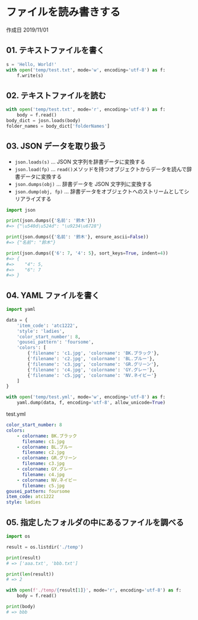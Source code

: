 # ファイルを読み書きする

作成日 2019/11/01

## 01. テキストファイルを書く

```python
s = 'Hello, World!'
with open('temp/test.txt', mode='w', encoding='utf-8') as f:
    f.write(s)
```

## 02. テキストファイルを読む

```python
with open('temp/test.txt', mode='r', encoding='utf-8') as f:
    body = f.read()
body_dict = josn.loads(body)
folder_names = body_dict['folderNames']
```

## 03. JSON データを取り扱う

-   `json.loads(s)` ... JSON 文字列を辞書データに変換する
-   `json.load(fp)` ... `read()`メソッドを持つオブジェクトからデータを読んで辞書データに変換する
-   `json.dumps(obj)` ... 辞書データを JSON 文字列に変換する
-   `json.dump(obj, fp)` ... 辞書データをオブジェクトへのストリームとしてシリアライズする

```python
import json

print(json.dumps({'名前': '鈴木'}))
#=> {"\u540d\u524d": "\u9234\u6728"}

print(json.dumps({'名前': '鈴木'}, ensure_ascii=False))
#=> {"名前": "鈴木"}

print(json.dumps({'6': 7, '4': 5}, sort_keys=True, indent=4))
#=> {
#=>    "4": 5,
#=>    "6": 7
#=> }
```

## 04. YAML ファイルを書く

```python
import yaml

data = {
    'item_code': 'atc1222',
    'style': 'ladies',
    'color_start_number': 8,
    'gousei_pattern': 'foursome',
    'colors': [
        {'filename': 'c1.jpg', 'colorname': 'BK.ブラック'},
        {'filename': 'c2.jpg', 'colorname': 'BL.ブルー'},
        {'filename': 'c3.jpg', 'colorname': 'GR.グリーン'},
        {'filename': 'c4.jpg', 'colorname': 'GY.グレー'},
        {'filename': 'c5.jpg', 'colorname': 'NV.ネイビー'}
    ]
}

with open('temp/test.yml', mode='w', encoding='utf-8') as f:
    yaml.dump(data, f, encoding='utf-8', allow_unicode=True)
```

test.yml

```yaml
color_start_number: 8
colors:
    - colorname: BK.ブラック
      filename: c1.jpg
    - colorname: BL.ブルー
      filename: c2.jpg
    - colorname: GR.グリーン
      filename: c3.jpg
    - colorname: GY.グレー
      filename: c4.jpg
    - colorname: NV.ネイビー
      filename: c5.jpg
gousei_pattern: foursome
item_code: atc1222
style: ladies
```

## 05. 指定したフォルダの中にあるファイルを調べる

```python
import os

result = os.listdir('./temp')

print(result)
# => ['aaa.txt', 'bbb.txt']

print(len(result))
# => 2

with open(f'./temp/{result[1]}', mode='r', encoding='utf-8') as f:
    body = f.read()

print(body)
# => bbb
```

